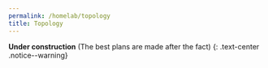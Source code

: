 ```yaml
---
permalink: /homelab/topology
title: Topology
---
```


**Under construction** (The best plans are made after the fact)
{: .text-center .notice--warning}